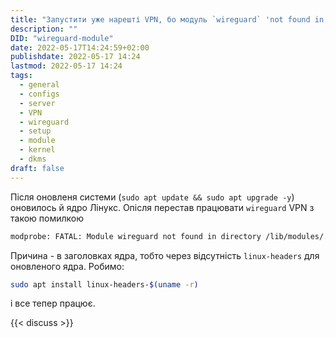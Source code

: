 ```yaml
---
title: "Запустити уже нарешті VPN, бо модуль `wireguard` 'not found in directory /lib/modules/'"
description: ""
DID: "wireguard-module"
date: 2022-05-17T14:24:59+02:00
publishdate: 2022-05-17 14:24
lastmod: 2022-05-17 14:24
tags:
  - general
  - configs
  - server
  - VPN
  - wireguard
  - setup
  - module
  - kernel
  - dkms
draft: false
---
```


Після оновленя системи (`sudo apt update && sudo apt upgrade -y`) оновилось й ядро Лінукс. Опісля перестав працювати `wireguard` VPN з такою помилкою

``` bash
modprobe: FATAL: Module wireguard not found in directory /lib/modules/...
```

Причина - в заголовках ядра, тобто через відсутність `linux-headers` для оновленого ядра. Робимо:

``` bash
sudo apt install linux-headers-$(uname -r)
```

і все тепер працює.

{{< discuss >}}
